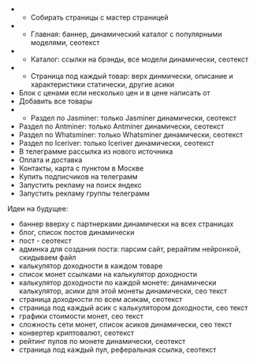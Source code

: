 - + Собирать страницы с мастер страницей
- + Главная: баннер, динамический каталог с популярными моделями, сеотекст
- + Каталог: ссылки на брэнды, все модели динамически, сеотекст
- + Страница под каждый товар: верх динмически, описание и характеристики статически, другие асики
- Блок с ценами если несколько цен и в цене написать от
- Добавить все товары
- + Раздел по Jasminer: только Jasminer динамически, сеотекст
- Раздел по Antminer: только Antminer динамически, сеотекст
- Раздел по Whatsminer: только Whatsminer динамически, сеотекст
- Раздел по Iceriver: только Iceriver динамически, сеотекст
- В телеграмме рассылка из нового источника
- Оплата и доставка
- Контакты, карта с пунктом в Москве
- Купить подписчиков на телеграмм
- Запустить рекламу на поиск яндекс
- Запустить рекламу группы телеграмм

Идеи на будущее:
- баннер вверху с партнерками динамически на всех страницах
- блог, список постов динамически
- пост - сеотекст
- админка для создания поста: парсим сайт, рерайтим нейронкой, скидываем файл
- калькулятор доходности в каждом товаре
- список монет ссылками на калькулятор доходности
- калькулятор доходности по каждой монете: динамически калькулятор, асики для этой монеты динамически, сео текст
- страница доходности по всем асикам, сеотекст
- страница под каждый асик с калькулятором доходности, сео текст
- графики стоимости монет, сео текст
- сложность сети монет, список асиков динамически, сео текст
- конвертер криптовалют, сеотекст
- рейтинг пулов по монете динамически, сеотекст
- страница под каждый пул, реферальная ссылка, сеотекст